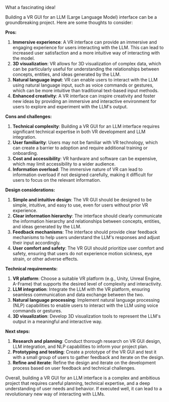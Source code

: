 What a fascinating idea!

Building a VR GUI for an LLM (Large Language Model) interface can be a groundbreaking project. Here are some thoughts to consider:

**Pros:**

1. **Immersive experience**: A VR interface can provide an immersive and engaging experience for users interacting with the LLM. This can lead to increased user satisfaction and a more intuitive way of interacting with the model.
2. **3D visualization**: VR allows for 3D visualization of complex data, which can be particularly useful for understanding the relationships between concepts, entities, and ideas generated by the LLM.
3. **Natural language input**: VR can enable users to interact with the LLM using natural language input, such as voice commands or gestures, which can be more intuitive than traditional text-based input methods.
4. **Enhanced creativity**: A VR interface can inspire creativity and foster new ideas by providing an immersive and interactive environment for users to explore and experiment with the LLM's output.

**Cons and challenges:**

1. **Technical complexity**: Building a VR GUI for an LLM interface requires significant technical expertise in both VR development and LLM integration.
2. **User familiarity**: Users may not be familiar with VR technology, which can create a barrier to adoption and require additional training or onboarding.
3. **Cost and accessibility**: VR hardware and software can be expensive, which may limit accessibility to a wider audience.
4. **Information overload**: The immersive nature of VR can lead to information overload if not designed carefully, making it difficult for users to focus on the relevant information.

**Design considerations:**

1. **Simple and intuitive design**: The VR GUI should be designed to be simple, intuitive, and easy to use, even for users without prior VR experience.
2. **Clear information hierarchy**: The interface should clearly communicate the information hierarchy and relationships between concepts, entities, and ideas generated by the LLM.
3. **Feedback mechanisms**: The interface should provide clear feedback mechanisms to help users understand the LLM's responses and adjust their input accordingly.
4. **User comfort and safety**: The VR GUI should prioritize user comfort and safety, ensuring that users do not experience motion sickness, eye strain, or other adverse effects.

**Technical requirements:**

1. **VR platform**: Choose a suitable VR platform (e.g., Unity, Unreal Engine, A-Frame) that supports the desired level of complexity and interactivity.
2. **LLM integration**: Integrate the LLM with the VR platform, ensuring seamless communication and data exchange between the two.
3. **Natural language processing**: Implement natural language processing (NLP) capabilities to enable users to interact with the LLM using voice commands or gestures.
4. **3D visualization**: Develop 3D visualization tools to represent the LLM's output in a meaningful and interactive way.

**Next steps:**

1. **Research and planning**: Conduct thorough research on VR GUI design, LLM integration, and NLP capabilities to inform your project plan.
2. **Prototyping and testing**: Create a prototype of the VR GUI and test it with a small group of users to gather feedback and iterate on the design.
3. **Refine and iterate**: Refine the design and iterate on the development process based on user feedback and technical challenges.

Overall, building a VR GUI for an LLM interface is a complex and ambitious project that requires careful planning, technical expertise, and a deep understanding of user needs and behavior. If executed well, it can lead to a revolutionary new way of interacting with LLMs.